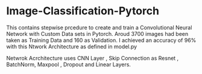 # Image-Classification-Pytorch

This contains stepwise prcedure to create and train a Convolutional Neural Network with Custom Data sets in Pytorch.
Aroud 3700 images had been taken as Training Data and 160 as Validation. I achieved an accuracy of 96% with this Ntwork Architecture as defined in model.py

Netwrok Acrchitecture uses CNN Layer , Skip Connection as Resnet , BatchNorm, Maxpool , Dropout and Linear Layers.
